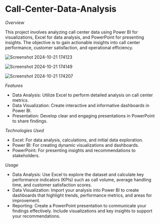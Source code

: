 # Call-Center-Data-Analysis

*Overview*

This project involves analyzing call center data using Power BI for visualizations, Excel for data analysis, and PowerPoint for presenting insights. The objective is to gain actionable insights into call center performance, customer satisfaction, and operational efficiency.


![Screenshot 2024-10-21 174123](https://github.com/user-attachments/assets/d07508d4-9609-403b-885c-50494fb9a344)

![Screenshot 2024-10-21 174149](https://github.com/user-attachments/assets/8dbe9122-9068-43c1-937a-486c677c944a)

![Screenshot 2024-10-21 174207](https://github.com/user-attachments/assets/21fde30d-9c3f-4985-8cfd-8f04989c625f)


*Features*

- Data Analysis: Utilize Excel to perform detailed analysis on call center metrics.
- Data Visualization: Create interactive and informative dashboards in Power BI.
- Presentation: Develop clear and engaging presentations in PowerPoint to share findings.

*Technologies Used*

- Excel: For data analysis, calculations, and initial data exploration.
- Power BI: For creating dynamic visualizations and dashboards.
- PowerPoint: For presenting insights and recommendations to stakeholders.

*Usage*

- Data Analysis: Use Excel to explore the dataset and calculate key performance indicators (KPIs) such as call volume, average handling time, and customer satisfaction scores.
- Data Visualization: Import your analysis into Power BI to create dashboards that highlight trends, performance metrics, and areas for improvement.
- Reporting: Create a PowerPoint presentation to communicate your findings effectively. Include visualizations and key insights to support your recommendations.

